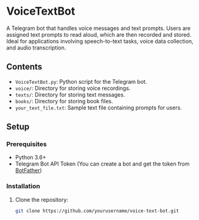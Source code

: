 # VoiceTextBot

A Telegram bot that handles voice messages and text prompts. Users are assigned text prompts to read aloud, which are then recorded and stored. Ideal for applications involving speech-to-text tasks, voice data collection, and audio transcription.

## Contents

- `VoiceTextBot.py`: Python script for the Telegram bot.
- `voice/`: Directory for storing voice recordings.
- `texts/`: Directory for storing text messages.
- `books/`: Directory for storing book files.
- `your_text_file.txt`: Sample text file containing prompts for users.

## Setup

### Prerequisites

- Python 3.6+
- Telegram Bot API Token (You can create a bot and get the token from [BotFather](https://core.telegram.org/bots#botfather))

### Installation

1. Clone the repository:
   ```bash
   git clone https://github.com/yourusername/voice-text-bot.git
